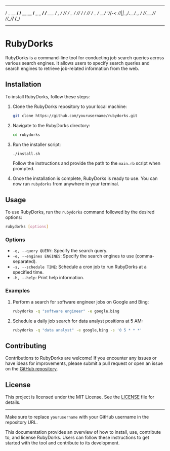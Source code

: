 

   ___       __          ___           __      
  / _ \__ __/ /  __ __  / _ \___  ____/ /__ ___
 / , _/ // / _ \/ // / / // / _ \/ __/  '_/(_-<
/_/|_|\_,_/_.__/\_, / /____/\___/_/ /_/\_\/___/
               /___/                           

---

# RubyDorks

RubyDorks is a command-line tool for conducting job search queries across various search engines. It allows users to specify search queries and search engines to retrieve job-related information from the web.

## Installation

To install RubyDorks, follow these steps:

1. Clone the RubyDorks repository to your local machine:

    ```bash
    git clone https://github.com/yourusername/rubydorks.git
    ```

2. Navigate to the RubyDorks directory:

    ```bash
    cd rubydorks
    ```

3. Run the installer script:

    ```bash
    ./install.sh
    ```

    Follow the instructions and provide the path to the `main.rb` script when prompted.

4. Once the installation is complete, RubyDorks is ready to use. You can now run `rubydorks` from anywhere in your terminal.

## Usage

To use RubyDorks, run the `rubydorks` command followed by the desired options:

```bash
rubydorks [options]
```

### Options

- `-q, --query QUERY`: Specify the search query.
- `-e, --engines ENGINES`: Specify the search engines to use (comma-separated).
- `-s, --schedule TIME`: Schedule a cron job to run RubyDorks at a specified time.
- `-h, --help`: Print help information.

### Examples

1. Perform a search for software engineer jobs on Google and Bing:

    ```bash
    rubydorks -q "software engineer" -e google,bing
    ```

2. Schedule a daily job search for data analyst positions at 5 AM:

    ```bash
    rubydorks -q "data analyst" -e google,bing -s '0 5 * * *'
    ```

## Contributing

Contributions to RubyDorks are welcome! If you encounter any issues or have ideas for improvements, please submit a pull request or open an issue on the [GitHub repository](https://github.com/yourusername/rubydorks).

## License

This project is licensed under the MIT License. See the [LICENSE](LICENSE) file for details.

---

Make sure to replace `yourusername` with your GitHub username in the repository URL.

This documentation provides an overview of how to install, use, contribute to, and license RubyDorks. Users can follow these instructions to get started with the tool and contribute to its development.